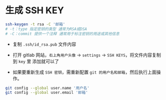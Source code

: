 # 生成 SSH KEY

```bash
ssh-keygen -t rsa -C '邮箱'
# -t：type 指定密钥的类型 通常为RSA或DSA
# -C：commit 提供一个注释 通常用于标注密钥的用途或其他信息
```

- 复制 `.ssh/id_rsa.pub` 文件内容
- 打开 gitlab 网站，`右上角用户头像` -> `settings` -> `SSH KEYS`，将文件内容复制到 `key` 里 添加就可以了

- 如果要重新生成 `SSH 密钥`，需重新配置 `git 的用户名和邮箱`，然后执行上面操作。

```bash
git config --global user.name '用户名'
git config --global user.email '邮箱'
```
